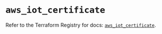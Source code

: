 # `aws_iot_certificate`

Refer to the Terraform Registry for docs: [`aws_iot_certificate`](https://registry.terraform.io/providers/hashicorp/aws/6.11.0/docs/resources/iot_certificate).
